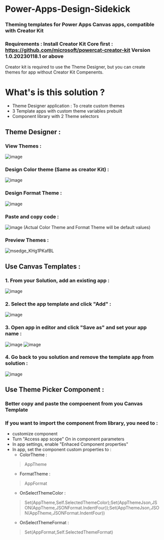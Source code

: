 # Power-Apps-Design-Sidekick
### Theming templates for Power Apps Canvas apps, compatible with Creator Kit

### Requirements : Install Creator Kit Core first  : https://github.com/microsoft/powercat-creator-kit Version 1.0.20230118.1 or above

Creator kit is required to use the Theme Designer, but you can create themes for app without Creator Kit Compenents.

# What's is this solution ?

- Theme Designer application : To create custom themes
- 3 Template apps with custom theme variables prebuilt
- Component library with 2 Theme selectors

## Theme Designer : 

### View Themes :
![image](https://user-images.githubusercontent.com/125589668/220306221-a57df476-3244-4dbe-b16c-eaeb5f2e0cc9.png)

### Design Color theme (Same as creator Kit) :
![image](https://user-images.githubusercontent.com/125589668/220306418-2401843b-97d2-4bd4-9184-c789a4947daf.png)

### Design Format Theme :
![image](https://user-images.githubusercontent.com/125589668/220409394-54bc706d-eec5-43cd-bc14-5d1b2be00d36.png)

### Paste and copy code :
![image](https://user-images.githubusercontent.com/125589668/220307800-0d628387-ea69-499e-89d3-7c602cb5d495.png)
(Actual Color Theme and Format Theme will be default values)

### Preview Themes :
![msedge_KHg1PKafBL](https://user-images.githubusercontent.com/125589668/220310546-bda02d09-0ce0-4890-8edb-a6b3eba52a82.gif)

## Use Canvas Templates :

### 1. From your Solution, add an existing app :
![image](https://user-images.githubusercontent.com/125589668/220410020-5065ec2e-bd24-4e9c-8e50-da46aadc628e.png)
### 2. Select the app template and click "Add" :
![image](https://user-images.githubusercontent.com/125589668/220410844-631b3359-201b-418a-bf84-8ff52b827e4c.png)
### 3. Open app in editor and click "Save as" and set your app name :
![image](https://user-images.githubusercontent.com/125589668/220411136-61f7fb44-55f4-4cad-aa44-b13b13a5881b.png)    ![image](https://user-images.githubusercontent.com/125589668/220411481-42bff39a-7182-4e80-8417-3a6cb2e9d59d.png)
### 4. Go back to you solution and remove the template app from solution :
![image](https://user-images.githubusercontent.com/125589668/220411846-2e3a038a-076f-45bb-88fa-b50251e0aeb8.png)

## Use Theme Picker Component :
### Better copy and paste the compoenent from you Canvas Template
### If you want to import the component from library, you need to :
- customize component
- Turn "Access app scope" On in component parameters
- In app settings, enable "Enhaced Component properties"
- In app, set the component custom properties to : 
  - ColorTheme :
  > AppTheme
  - FormatTheme :
  > AppFormat
  - OnSelectThemeColor :
  > Set(AppTheme,Self.SelectedThemeColor);Set(AppThemeJson,JSON(AppTheme,JSONFormat.IndentFour));Set(AppThemeJson,JSON(AppTheme,JSONFormat.IndentFour))
  - OnSelectThemeFormat :
  > Set(AppFormat,Self.SelectedThemeFormat)

